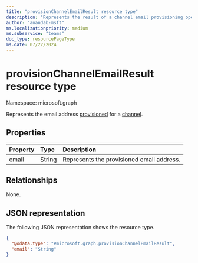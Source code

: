 ```yaml
---
title: "provisionChannelEmailResult resource type"
description: "Represents the result of a channel email provisioning operation."
author: "anandab-msft"
ms.localizationpriority: medium
ms.subservice: "teams"
doc_type: resourcePageType
ms.date: 07/22/2024
---
```


# provisionChannelEmailResult resource type

Namespace: microsoft.graph

Represents the email address [provisioned](..\api\channel-provisionemail.md) for a [channel](channel.md).

## Properties
| Property | Type   | Description                               |
| :------- | :----- | :---------------------------------------- |
| email    | String | Represents the provisioned email address. |

## Relationships
None.

## JSON representation
The following JSON representation shows the resource type.
<!-- {
  "blockType": "resource",
  "@odata.type": "microsoft.graph.provisionChannelEmailResult"
}
-->
``` json
{
  "@odata.type": "#microsoft.graph.provisionChannelEmailResult",
  "email": "String"
}
```
